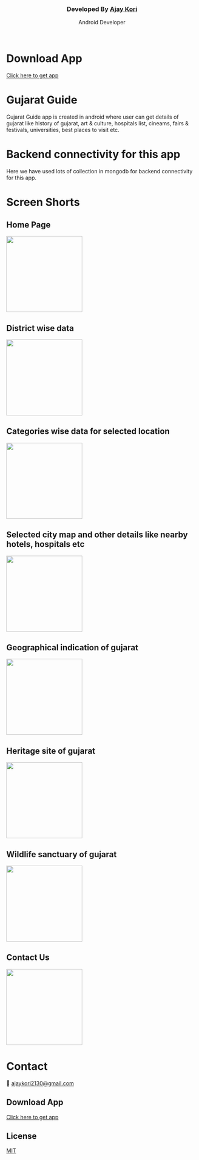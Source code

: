 <p align="center">


  <h3 align="center">Developed By <a href="https://github.com/ajay1130"> Ajay Kori</a></h3>

  <p align="center">
    Android Developer 
  </p>
</p>
</br>

# Download App
[Click here to get app](https://play.google.com/store/apps/details?id=com.gujaratguide&hl=en&gl=US)

# Gujarat Guide

Gujarat Guide app is created in android where user can get details of gujarat like history of gujarat, art & culture, hospitals list, cineams, fairs & festivals, universities, best places to visit etc.


# Backend connectivity for this app

Here we have used lots of collection in mongodb for backend connectivity for this app.



# Screen Shorts


## Home Page
<p float="left">
  <img src="https://raw.githubusercontent.com/ajay1130/GujaratGuideReadme/main/Screenshots/1616255071387.jpg" width="200" />
</p>

## District wise data
<p float="left">
  <img src="https://raw.githubusercontent.com/ajay1130/GujaratGuideReadme/main/Screenshots/1616255071381.jpg" width="200" />
</p>

## Categories wise data for selected location 
<p float="left">
  <img src="https://raw.githubusercontent.com/ajay1130/GujaratGuideReadme/main/Screenshots/1616255071355.jpg" width="200" />
</p>

## Selected city map and other details like nearby hotels, hospitals etc
<p float="left">
  <img src="https://raw.githubusercontent.com/ajay1130/GujaratGuideReadme/main/Screenshots/1616255071345.jpg" width="200" />
</p>

## Geographical indication of gujarat
<p float="left">
  <img src="https://raw.githubusercontent.com/ajay1130/GujaratGuideReadme/main/Screenshots/1616255071368.jpg" width="200" />
</p>

## Heritage site of gujarat
<p float="left">
  <img src="https://raw.githubusercontent.com/ajay1130/GujaratGuideReadme/main/Screenshots/1616255071374.jpg" width="200" />
</p>

## Wildlife sanctuary of gujarat
<p float="left">
  <img src="https://raw.githubusercontent.com/ajay1130/GujaratGuideReadme/main/Screenshots/1616255071364.jpg" width="200" />
</p>

## Contact Us
<p float="left">
  <img src="https://raw.githubusercontent.com/ajay1130/GujaratGuideReadme/main/Screenshots/1616255071358.jpg" width="200" />
</p>


# Contact 
📧 ajaykori2130@gmail.com


## Download App
[Click here to get app](https://play.google.com/store/apps/details?id=com.gujaratguide&hl=en&gl=US)

## License
[MIT](https://github.com/ajay1130/GujaratGuideReadme/blob/main/LICENSE)
